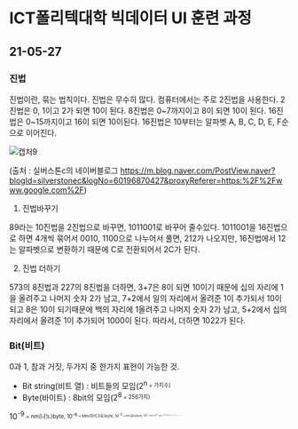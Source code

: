 # ICT폴리텍대학 빅데이터 UI 훈련 과정

## 21-05-27
 
### 진법

진법이란, 묶는 법칙이다. 진법은 무수히 많다. 컴퓨터에서는 주로 2진법을 사용한다.
2진법은 0, 1이고 2가 되면 10이 된다. 8진법은 0~7까지이고 8이 되면 10이 된다. 16진법은 0~15까지이고 16이 되면 10이된다. 16진법은 10부터는 알파벳 A, B, C, D, E, F순으로 이어진다.

![캡처9](https://user-images.githubusercontent.com/76871728/119764585-a8e3e900-beec-11eb-8f03-7a95d4148c92.PNG)

(출처 : 실버스톤c의 네이버블로그 https://m.blog.naver.com/PostView.naver?blogId=silverstonec&logNo=60196870427&proxyReferer=https:%2F%2Fwww.google.com%2F)

1. 진법바꾸기

89라는 10진법을 2진법으로 바꾸면, 1011001로 바꾸어 줄수있다. 1011001을 16진법으로 하면 4개씩 묶어서 0010, 1100으로 나누어서 풀면, 212가 나오지만, 16진법에서 12는 알파벳으로 변환하기 때문에 C로 전환되어서 2C가 된다.

2. 진법 더하기

573의 8진법과 227의 8진법을 더하면, 3+7은 8이 되면 10이기 때문에 십의 자리에 1을 올려주고 나머지 숫자 2가 남고,
7+2에서 일의 자리에서 올려준 1이 추가되서 10이 되고 8은 10이 되기때문에 백의 자리에 1올려주고 나머지 숫자 2가 남고, 5+2에서 십의자리에서 올려준 1이 추가되어 1000이 된다. 따라서, 더하면 1022가 된다.

### Bit(비트)

0과 1, 참과 거짓, 두가지 중 한가지 표현이 가능한 것.

+ Bit string(비트 열) : 비트들의 모임(2<sup>n<sub>  = 가지수)
+ Byte(바이트) : 8bit의 모임(2<sup>8<sub> = 256가지)

10<sup>-9<sub> = nm(나노)byte, 10<sup>-6<sub> = Mm(마이크로)byte, 10<sup>-3<sub> = mm(밀리)byte, 10<sup>0<sub> = byte, 10<sup>3<sub> = Kbyte, 10<sup>6<sub> = M(Mega)byte, 10<sup>9<sub> = Gbyte, 10<sup>12<sub> = Tbyte, 1Kbyte = 1024 byte
